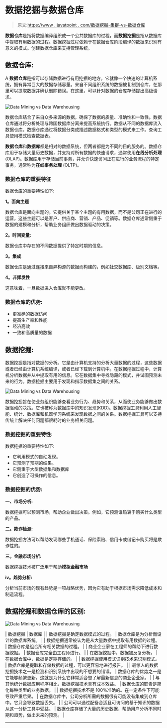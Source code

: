 # 数据挖掘与数据仓库

> 原文:[https://www . javatpoint . com/数据挖掘-集群-vs-数据仓库](https://www.javatpoint.com/data-mining-cluster-vs-data-warehousing)

**数据仓库**是指将数据编译组织成一个公共数据库的过程，而**数据挖掘**是指从数据库中提取有用数据的过程。数据挖掘过程依赖于在数据仓库阶段编译的数据来识别有意义的模式。创建数据仓库来支持管理系统。

## 数据仓库:

A **数据仓库**是指可以存储数据进行有用挖掘的地方。它就像一个快速的计算机系统，拥有异常巨大的数据存储容量。来自不同组织系统的数据被复制到仓库，在那里可以提取数据并确认删除错误。在这里，可以针对数据的仓库存储提出高级请求。

![Data Mining vs Data Warehousing](../Images/23e391057148c862e71c9591db4685bc.png)

数据仓库结合了来自众多来源的数据，确保了数据的质量、准确性和一致性。数据仓库通过将分析处理与跨国数据库分离来提高系统执行。数据从不同的数据库流入数据仓库。数据仓库通过将数据分类成描述数据格式和类型的模式来工作。查询工具使用模式检查数据表。

**数据仓库**和**数据库**都是相对的数据系统，但两者都是为不同的目的服务的。数据仓库用于存储大量历史数据，并支持对所有数据的快速请求，通常使用**在线分析处理** (OLAP)。数据库用于存储当前事务，并允许快速访问正在进行的业务流程的特定事务，通常称为**在线事务处理** (OLTP)。

### 数据仓库的重要特征

数据仓库的重要特性如下:

**1。面向主题**

数据仓库是面向主题的。它提供关于某个主题的有用数据，而不是公司正在进行的运营，这些主题可以是客户、供应商、营销、产品、促销等。数据仓库通常侧重于数据的建模和分析，帮助业务组织做出数据驱动的决策。

**2。时间变量:**

数据仓库中存在的不同数据提供了特定时期的信息。

**3。集成**

数据仓库是通过连接来自异构源的数据而构建的，例如社交数据库、级别文档等。

**4。非挥发性**

这意味着，一旦数据进入仓库就不能更改。

### 数据仓库的优势:

*   更准确的数据访问
*   提高生产率和性能
*   经济高效
*   一致和高质量的数据

## 数据挖掘:

数据挖掘是指对数据的分析。它是由计算机支持的分析大量数据的过程，这些数据或者已经由计算机系统编译，或者已经下载到计算机中。在数据挖掘过程中，计算机分析数据并从中提取有用的信息。它在数据集中寻找隐藏的模式，并试图预测未来的行为。数据挖掘主要用于发现和指示数据集之间的关系。

![Data Mining vs Data Warehousing](../Images/cb0b4e5830ee497877e44328bae990e8.png)

数据挖掘旨在使业务组织能够查看业务行为、趋势和关系，从而使业务能够做出数据驱动的决策。它也被称为数据库中的知识发现(KDD)。数据挖掘工具利用人工智能、统计、数据库和机器学习系统来发现数据之间的关系。数据挖掘工具可以支持传统上解决任何问题都很耗时的业务相关问题。

### 数据挖掘的重要特性:

数据挖掘的重要特性如下:

*   它利用模式的自动发现。
*   它预测了预期的结果。
*   它侧重于大型数据集和数据库
*   它创造了可操作的信息。

### 数据挖掘的优势:

**一、市场分析:**

数据挖掘可以预测市场，帮助企业做出决策。例如，它预测谁热衷于购买什么类型的产品。

**二。欺诈检测:**

数据挖掘方法可以帮助发现哪些手机通话、保险索赔、信用卡或借记卡购买将是欺诈性的。

**三。金融市场分析:**

数据挖掘技术被广泛用于帮助**模拟金融市场**

**iv。趋势分析:**

分析当前市场的现有趋势是一项战略优势，因为它有助于根据市场需求降低成本和制造流程。

## 数据挖掘和数据仓库的区别:

![Data Mining vs Data Warehousing](../Images/03e003a77a3aa484c8fb50cd8ec9c0e8.png)

| 数据挖掘 | 数据库 |
| 数据挖掘是确定数据模式的过程。 | 数据仓库是为分析而设计的数据库系统。 |
| 数据挖掘通常被认为是从大量数据中提取有用数据的过程。 | 数据仓库是组合所有相关数据的过程。 |
| 商业企业家在工程师的帮助下进行数据挖掘。 | 数据仓库完全由工程师进行。 |
| 在数据挖掘中，数据被反复分析。 | 在数据仓库中，数据是定期存储的。 |
| 数据挖掘使用模式识别技术来识别模式。 | 数据仓库是提取和存储数据的过程，可以更容易地进行报告。 |
| 最惊人的数据挖掘技术之一是检测和识别系统中出现的不想要的错误。 | 数据仓库的优势之一是它能够频繁更新。这就是为什么它非常适合想了解最新信息的商业企业家。 |
| 与其他统计数据应用程序相比，数据挖掘技术具有成本效益。 | 数据仓库的职责是简化每种类型的业务数据。 |
| 数据挖掘技术不是 100%准确的。在一定条件下可能导致严重后果。 | 在数据仓库中，公司分析所需的数据很有可能没有集成到仓库中。它只会导致数据丢失。 |
| 公司可以通过配备合适且可访问的基于知识的数据从这一分析工具中受益。 | 数据仓库存储了大量的历史数据，帮助用户分析不同时期和趋势，做出未来的预测。 |

* * *